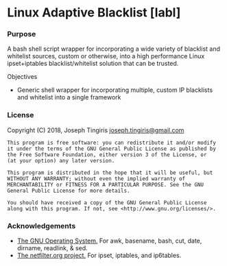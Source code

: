# Linux Adaptive Blacklist [labl]

### Purpose

A bash shell script wrapper for incorporating a wide variety of blacklist and whitelist sources, custom or otherwise, into a
high performance Linux ipset+iptables blacklist/whitelist solution that can be trusted.

Objectives

* Generic shell wrapper for incorporating multiple, custom IP blacklists and whitelist into a single framework

### License

Copyright (C) 2018, Joseph Tingiris [joseph.tingiris@gmail.com](mailto:joseph.tingiris@gmail.com)

```text
This program is free software: you can redistribute it and/or modify
it under the terms of the GNU General Public License as published by
the Free Software Foundation, either version 3 of the License, or
(at your option) any later version.

This program is distributed in the hope that it will be useful, but
WITHOUT ANY WARRANTY; without even the implied warranty of
MERCHANTABILITY or FITNESS FOR A PARTICULAR PURPOSE. See the GNU
General Public License for more details.

You should have received a copy of the GNU General Public License
along with this program. If not, see <http://www.gnu.org/licenses/>.
```

### Acknowledgements

* [The GNU Operating System.](https://www.gnu.org/software/bash/) For awk, basename, bash, cut, date, dirname, readlink, & sed.
* [The netfilter.org project.](https://netfilter.org/) For ipset, iptables, and ip6tables.
